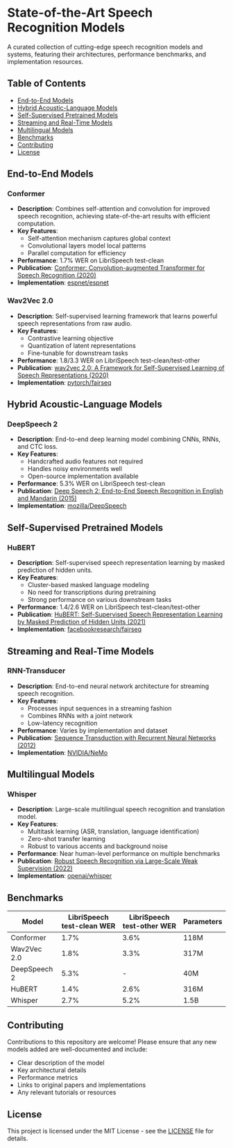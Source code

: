 # State-of-the-Art Speech Recognition Models

A curated collection of cutting-edge speech recognition models and systems, featuring their architectures, performance benchmarks, and implementation resources.

## Table of Contents
- [End-to-End Models](#end-to-end-models)
- [Hybrid Acoustic-Language Models](#hybrid-acoustic-language-models)
- [Self-Supervised Pretrained Models](#self-supervised-pretrained-models)
- [Streaming and Real-Time Models](#streaming-and-real-time-models)
- [Multilingual Models](#multilingual-models)
- [Benchmarks](#benchmarks)
- [Contributing](#contributing)
- [License](#license)

## End-to-End Models

### Conformer
- **Description**: Combines self-attention and convolution for improved speech recognition, achieving state-of-the-art results with efficient computation.
- **Key Features**:
  - Self-attention mechanism captures global context
  - Convolutional layers model local patterns
  - Parallel computation for efficiency
- **Performance**: 1.7% WER on LibriSpeech test-clean
- **Publication**: [Conformer: Convolution-augmented Transformer for Speech Recognition (2020)](https://arxiv.org/abs/2005.08100)
- **Implementation**: [espnet/espnet](https://github.com/espnet/espnet)

### Wav2Vec 2.0
- **Description**: Self-supervised learning framework that learns powerful speech representations from raw audio.
- **Key Features**:
  - Contrastive learning objective
  - Quantization of latent representations
  - Fine-tunable for downstream tasks
- **Performance**: 1.8/3.3 WER on LibriSpeech test-clean/test-other
- **Publication**: [wav2vec 2.0: A Framework for Self-Supervised Learning of Speech Representations (2020)](https://arxiv.org/abs/2006.11477)
- **Implementation**: [pytorch/fairseq](https://github.com/pytorch/fairseq)

## Hybrid Acoustic-Language Models

### DeepSpeech 2
- **Description**: End-to-end deep learning model combining CNNs, RNNs, and CTC loss.
- **Key Features**:
  - Handcrafted audio features not required
  - Handles noisy environments well
  - Open-source implementation available
- **Performance**: 5.3% WER on LibriSpeech test-clean
- **Publication**: [Deep Speech 2: End-to-End Speech Recognition in English and Mandarin (2015)](https://arxiv.org/abs/1512.02595)
- **Implementation**: [mozilla/DeepSpeech](https://github.com/mozilla/DeepSpeech)

## Self-Supervised Pretrained Models

### HuBERT
- **Description**: Self-supervised speech representation learning by masked prediction of hidden units.
- **Key Features**:
  - Cluster-based masked language modeling
  - No need for transcriptions during pretraining
  - Strong performance on various downstream tasks
- **Performance**: 1.4/2.6 WER on LibriSpeech test-clean/test-other
- **Publication**: [HuBERT: Self-Supervised Speech Representation Learning by Masked Prediction of Hidden Units (2021)](https://arxiv.org/abs/2106.07447)
- **Implementation**: [facebookresearch/fairseq](https://github.com/facebookresearch/fairseq)

## Streaming and Real-Time Models

### RNN-Transducer
- **Description**: End-to-end neural network architecture for streaming speech recognition.
- **Key Features**:
  - Processes input sequences in a streaming fashion
  - Combines RNNs with a joint network
  - Low-latency recognition
- **Performance**: Varies by implementation and dataset
- **Publication**: [Sequence Transduction with Recurrent Neural Networks (2012)](https://arxiv.org/abs/1211.3711)
- **Implementation**: [NVIDIA/NeMo](https://github.com/NVIDIA/NeMo)

## Multilingual Models

### Whisper
- **Description**: Large-scale multilingual speech recognition and translation model.
- **Key Features**:
  - Multitask learning (ASR, translation, language identification)
  - Zero-shot transfer learning
  - Robust to various accents and background noise
- **Performance**: Near human-level performance on multiple benchmarks
- **Publication**: [Robust Speech Recognition via Large-Scale Weak Supervision (2022)](https://cdn.openai.com/papers/whisper.pdf)
- **Implementation**: [openai/whisper](https://github.com/openai/whisper)

## Benchmarks

| Model | LibriSpeech test-clean WER | LibriSpeech test-other WER | Parameters |
|-------|---------------------------|---------------------------|------------|
| Conformer | 1.7% | 3.6% | 118M |
| Wav2Vec 2.0 | 1.8% | 3.3% | 317M |
| DeepSpeech 2 | 5.3% | - | 40M |
| HuBERT | 1.4% | 2.6% | 316M |
| Whisper | 2.7% | 5.2% | 1.5B |

## Contributing
Contributions to this repository are welcome! Please ensure that any new models added are well-documented and include:
- Clear description of the model
- Key architectural details
- Performance metrics
- Links to original papers and implementations
- Any relevant tutorials or resources

## License
This project is licensed under the MIT License - see the [LICENSE](LICENSE) file for details.